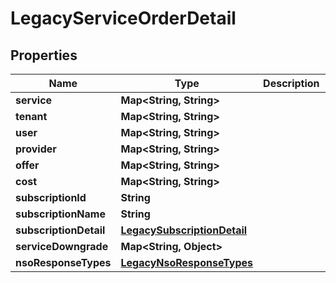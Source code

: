 

# LegacyServiceOrderDetail

## Properties

Name | Type | Description | Notes
------------ | ------------- | ------------- | -------------
**service** | **Map&lt;String, String&gt;** |  |  [optional]
**tenant** | **Map&lt;String, String&gt;** |  |  [optional]
**user** | **Map&lt;String, String&gt;** |  |  [optional]
**provider** | **Map&lt;String, String&gt;** |  |  [optional]
**offer** | **Map&lt;String, String&gt;** |  |  [optional]
**cost** | **Map&lt;String, String&gt;** |  |  [optional]
**subscriptionId** | **String** |  |  [optional]
**subscriptionName** | **String** |  |  [optional]
**subscriptionDetail** | [**LegacySubscriptionDetail**](LegacySubscriptionDetail.md) |  |  [optional]
**serviceDowngrade** | **Map&lt;String, Object&gt;** |  |  [optional]
**nsoResponseTypes** | [**LegacyNsoResponseTypes**](LegacyNsoResponseTypes.md) |  |  [optional]



